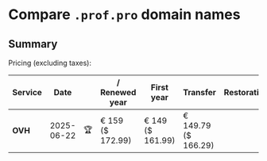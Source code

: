 # Compare `.prof.pro` domain names

## Summary

Pricing (excluding taxes):

| Service | Date |  | / Renewed year | First year | Transfer | Restoration |
|--|--|--|--|--|--|--|
| **OVH** | 2025-06-22 | 🏆 | € 159<br>($ 172.99) | € 149<br>($ 161.99) | € 149.79<br>($ 166.29) |  |
